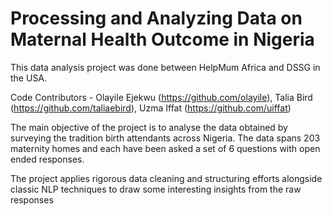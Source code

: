 # Processing and Analyzing Data on Maternal Health Outcome in Nigeria

This data analysis project was done between HelpMum Africa and DSSG in the USA.

Code Contributors -
Olayile Ejekwu (https://github.com/olayile),
Talia Bird (https://github.com/taliaebird), 
Uzma Iffat (https://github.com/uiffat)

The main objective of the project is to analyse the data obtained by surveying the tradition birth attendants across Nigeria. The data spans 203 maternity homes and each have been asked a set of 6 questions with open ended responses. 

The project applies rigorous data cleaning and structuring efforts alongside classic NLP techniques to draw some interesting insights from the raw responses
